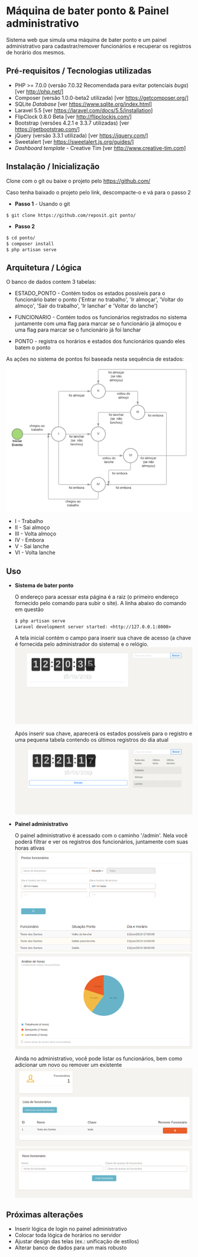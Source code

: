 Máquina de bater ponto & Painel administrativo
========================================

Sistema web que simula uma máquina de bater ponto e um painel administrativo para cadastrar/remover funcionários e recuperar os registros de horário dos mesmos.

<!-- [![NPM version](https://travis-ci.org/composer/composer.svg?branch=master)](https://travis-ci.org/composer/composer) -->

Pré-requisitos / Tecnologias utilizadas
------------

- PHP >= 7.0.0 (versão 7.0.32 Recomendada para evitar potenciais <i>bugs</i>) [ver http://php.net/]
- Composer (versão 1.0.0-beta2 utilizada) [ver https://getcomposer.org/]
- SQLite <i>Database</i> [ver https://www.sqlite.org/index.html]
- Laravel 5.5 [ver https://laravel.com/docs/5.5/installation]
- FlipClock 0.8.0 Beta [ver http://flipclockjs.com/]
- Bootstrap (versões 4.2.1 e 3.3.7 utilizadas) [ver https://getbootstrap.com/]
- jQuery (versão 3.3.1 utilizada) [ver https://jquery.com/]
- Sweetalert [ver https://sweetalert.js.org/guides/]
- <i>Dashboard template</i> - Creative Tim [ver http://www.creative-tim.com]



Instalação / Inicialização
--------------------

Clone com o git ou baixe o projeto pelo https://github.com/

Caso tenha baixado o projeto pelo link, descompacte-o e vá para o passo 2

* <b>Passo 1</b> - Usando o git
```
$ git clone https://github.com/reposit.git ponto/
```
* <b>Passo 2</b>
```
$ cd ponto/
$ composer install
$ php artisan serve
```


Arquitetura / Lógica
--------

O banco de dados contem 3 tabelas: 
- ESTADO_PONTO - Contém todos os estados possíveis para o funcionário bater o ponto ('Entrar no trabalho', 'Ir almoçar', 'Voltar do almoço', 'Sair do trabalho', 'Ir lanchar' e 'Voltar do lanche')

- FUNCIONARIO - Contém todos os funcionários registrados no sistema juntamente com uma flag para marcar se o funcionário já almoçou e uma flag para marcar se o funcionário já foi lanchar 

- PONTO - registra os horários e estados dos funcionários quando eles batem o ponto

As ações no sistema de pontos foi baseada nesta sequência de estados: 
<img src="readme/logica.png" alt="Sequência de estados" />

* I   - Trabalho
* II  - Sai almoço
* III - Volta almoço
* IV  - Embora
* V   - Sai lanche
* VI  - Volta lanche

Uso
-------

- <b>Sistema de bater ponto</b>

  O endereço para acessar esta página é a raiz (o primeiro endereço fornecido pelo comando para subir o site). A linha abaixo do comando em questão
  ```
  $ php artisan serve
  Laravel development server started: <http://127.0.0.1:8000>
  ```
  A tela inicial contém o campo para inserir sua chave de acesso (a chave é fornecida pelo administrador do sistema) e o relógio.
  <img src="readme/inicio.png" alt="Máquina de bater ponto" />

  Após inserir sua chave, aparecerá os estados possíveis para o registro e uma pequena tabela contendo os últimos registros do dia atual
  <img src="readme/chave.png" alt="Bater ponto" />

- <b>Painel administrativo</b><br>
  
  O painel administrativo é acessado com o caminho '/admin'. Nela você poderá filtrar e ver os registros dos funcionários, juntamente com suas horas ativas
  <img src="readme/registros.png" alt="Registros funcionários" />
  <img src="readme/grafico.png" alt="Análise de horas" />

  Ainda no administrativo, você pode listar os funcionários, bem como adicionar um novo ou remover um existente
  <img src="readme/funcionarios.png" alt="Funcionários" />
  <img src="readme/novoF.png" alt="Novo Funcionário" />

Próximas alterações
----------------

- Inserir lógica de login no painel administrativo
- Colocar toda lógica de horários no servidor
- Ajustar design das telas (ex.: unificação de estilos)
- Alterar banco de dados para um mais robusto